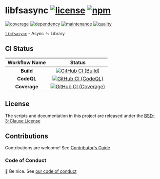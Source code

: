 # libfsasync [![license][license-image]][license-url] [![npm][npm-image]][npm-url]

[![coverage][nyc-cov-image]][github-url] [![dependency][depencency-image]][dependency-url] [![maintenance][maintenance-image]][npmsio-url] [![quality][quality-image]][npmsio-url]

[`libfsasync`][github-url] - Async `fs` Library

## CI Status

| Workflow Name | Status |
|:-:|:-:|
| **Build** | [![GitHub CI (Build)][github-build-image]][github-build-url] |
| **CodeQL** | [![GitHub CI (CodeQL)][github-codeql-image]][github-codeql-url] |
| **Coverage** | [![GitHub CI (Coverage)][github-coverage-image]][github-coverage-url] |

## License

The scripts and documentation in this project are released under the [BSD-3-Clause License](https://github.com/kei-g/libfsasync/blob/main/LICENSE)

## Contributions

Contributions are welcome! See [Contributor's Guide](https://github.com/kei-g/libfsasync/blob/main/CONTRIBUTING.md)

### Code of Conduct

:clap: Be nice. See [our code of conduct](https://github.com/kei-g/libfsasync/blob/main/CODE_OF_CONDUCT.md)

[depencency-image]:https://img.shields.io/librariesio/release/npm/libfsasync?logo=nodedotjs
[dependency-url]:https://npmjs.com/package/libfsasync?activeTab=dependencies
[github-build-image]:https://github.com/kei-g/libfsasync/actions/workflows/build.yml/badge.svg?branch=main
[github-build-url]:https://github.com/kei-g/libfsasync/actions/workflows/build.yml?query=branch%3Amain
[github-codeql-image]:https://github.com/kei-g/libfsasync/actions/workflows/codeql.yml/badge.svg?branch=main
[github-codeql-url]:https://github.com/kei-g/libfsasync/actions/workflows/codeql.yml?query=branch%3Amain
[github-coverage-image]:https://github.com/kei-g/libfsasync/actions/workflows/coverage.yml/badge.svg?branch=main
[github-coverage-url]:https://github.com/kei-g/libfsasync/actions/workflows/coverage.yml?query=branch%3Amain
[github-url]:https://github.com/kei-g/libfsasync
[license-image]:https://img.shields.io/github/license/kei-g/libfsasync
[license-url]:https://opensource.org/licenses/BSD-3-Clause
[maintenance-image]:https://img.shields.io/npms-io/maintenance-score/libfsasync?logo=npm
[npm-image]:https://img.shields.io/npm/v/libfsasync.svg?logo=npm
[npm-url]:https://npmjs.org/package/libfsasync
[npmsio-url]:https://npms.io/search?q=libfsasync
[nyc-cov-image]:https://img.shields.io/nycrc/kei-g/libfsasync?config=.nycrc.json&label=coverage&logo=mocha
[quality-image]:https://img.shields.io/npms-io/quality-score/libfsasync?logo=npm
